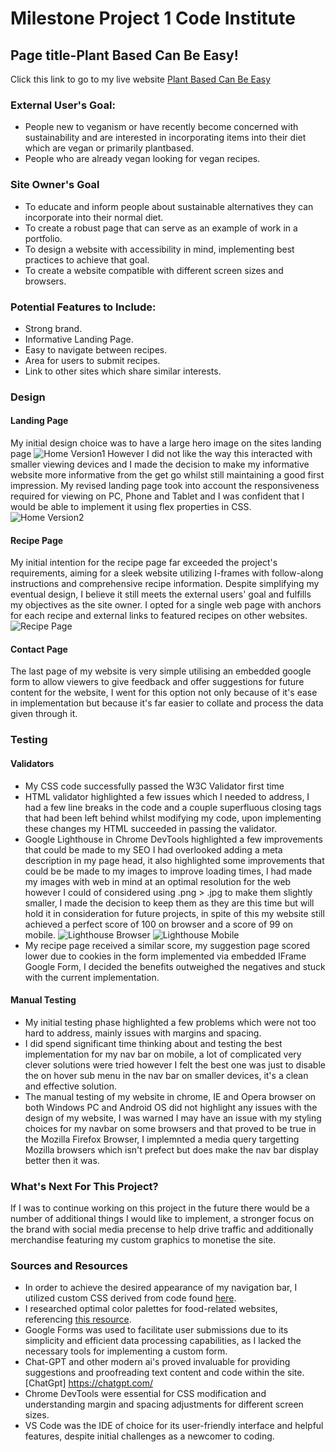 # Milestone Project 1 Code Institute

## Page title-Plant Based Can Be Easy!

Click this link to go to my live website [Plant Based Can Be Easy](https://davet86.github.io/FirstProject/index.html)

### External User's Goal: 
* People new to veganism or have recently become concerned with sustainability and are interested in incorporating items into their diet which are vegan or primarily plantbased.
* People who are already vegan looking for vegan recipes.

### Site Owner's Goal
* To educate and inform people about sustainable alternatives they can incorporate into their normal diet.
* To create a robust page that can serve as an example of work in a portfolio.
* To design a website with accessibility in mind, implementing best practices to achieve that goal.
* To create a website compatible with different screen sizes and browsers.

### Potential Features to Include:
* Strong brand.
* Informative Landing Page.
* Easy to navigate between recipes.
* Area for users to submit recipes.
* Link to other sites which share similar interests.

### Design

#### Landing Page

My initial design choice was to have a large hero image on the sites landing page 
![Home Version1](Readme/assets/images/homever1.png)
However I did not like the way this interacted with smaller viewing devices and I made the decision to make my informative website more informative from the get go whilst still maintaining a good first impression.
My revised landing page took into account the responsiveness required for viewing on PC, Phone and Tablet and I was confident that I would be able to implement it using flex properties in CSS.
![Home Version2](Readme/assets/images/homever2.png)


#### Recipe Page

My initial intention for the recipe page far exceeded the project's requirements, aiming for a sleek website utilizing I-frames with follow-along instructions and comprehensive recipe information.
Despite simplifying my eventual design, I believe it still meets the external users' goal and fulfills my objectives as the site owner.
I opted for a single web page with anchors for each recipe and external links to featured recipes on other websites.
![Recipe Page](Readme/assets/images/recipe.png)


#### Contact Page

The last page of my website is very simple utilising an embedded google form to allow viewers to give feedback and offer suggestions for future content for the website, I went for this option not only because of it's ease in implementation but because it's far easier to collate and process the data given through it.

### Testing

#### Validators

* My CSS code successfully passed the W3C Validator first time
* HTML validator highlighted a few issues which I needed to address, I had a few line breaks in the code and a couple superfluous closing tags that had been left behind whilst modifying my code, upon implementing these changes my HTML succeeded in passing the validator.
* Google Lighthouse in Chrome DevTools highlighted a few improvements that could be made to my SEO I had overlooked adding a meta description in my page head, it also highlighted some improvements that could be be made to my images to improve loading times, I had made my images with web in mind at an optimal resolution for the web however I could of considered using .png > .jpg to make them slightly smaller, I made the decision to keep them as they are this time but will hold it in consideration for future projects, in spite of this my website still achieved a perfect score of 100 on browser and a score of 99 on mobile.
![Lighthouse Browser](Readme/assets/images/LHBrowserTest.png)
![Lighthouse Mobile](Readme/assets/images/LHMobileTest.png)
* My recipe page received a similar score, my suggestion page scored lower due to cookies in the form implemented via embedded IFrame Google Form, I decided the benefits outweighed the negatives and stuck with the current implementation.

#### Manual Testing

* My initial testing phase highlighted a few problems which were not too hard to address, mainly issues with margins and spacing.
* I did spend significant time thinking about and testing the best implementation for my nav bar on mobile, a lot of complicated very clever solutions were tried however I felt the best one was just to disable the on hover sub menu in the nav bar on smaller devices, it's a clean and effective solution.
* The manual testing of my website in chrome, IE and Opera browser on both Windows PC and Android OS did not highlight any issues with the design of my website, I was warned I may have an issue with my styling choices for my navbar on some browsers and that proved to be true in the Mozilla Firefox Browser, I implemnted a media query targetting Mozilla browsers which isn't prefect but does make the nav bar display better then it was.

### What's Next For This Project?

If I was to continue working on this project in the future there would be a number of additional things I would like to implement, a stronger focus on the brand with social media precense to help drive traffic and additionally merchandise featuring my custom graphics to monetise the site.


### Sources and Resources

* In order to achieve the desired appearance of my navigation bar, I utilized custom CSS derived from code found [here](https://stackoverflow.com/questions/51295524/how-to-create-a-box-with-slanted-edges).
* I researched optimal color palettes for food-related websites, referencing [this resource](https://jenndavid.com/colors-that-influence-food-sales-infographic/).
* Google Forms was used to facilitate user submissions due to its simplicity and efficient data processing capabilities, as I lacked the necessary tools for implementing a custom form.
* Chat-GPT and other modern ai's proved invaluable for providing suggestions and proofreading text content and code within the site. [ChatGpt] https://chatgpt.com/
* Chrome DevTools were essential for CSS modification and understanding margin and spacing adjustments for different screen sizes.
* VS Code was the IDE of choice for its user-friendly interface and helpful features, despite initial challenges as a newcomer to coding.